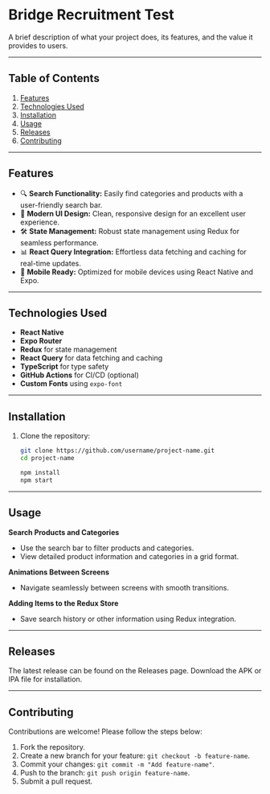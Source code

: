 # **Bridge Recruitment Test**


A brief description of what your project does, its features, and the value it provides to users.

---

## **Table of Contents**

1. [Features](#features)
2. [Technologies Used](#technologies-used)
3. [Installation](#installation)
4. [Usage](#usage)
5. [Releases](#releases)
6. [Contributing](#contributing)

---

## **Features**

- 🔍 **Search Functionality:** Easily find categories and products with a user-friendly search bar.
- 🎨 **Modern UI Design:** Clean, responsive design for an excellent user experience.
- 🛠️ **State Management:** Robust state management using Redux for seamless performance.
- 📊 **React Query Integration:** Effortless data fetching and caching for real-time updates.
- 📱 **Mobile Ready:** Optimized for mobile devices using React Native and Expo.

---

## **Technologies Used**

- **React Native**
- **Expo Router**
- **Redux** for state management
- **React Query** for data fetching and caching
- **TypeScript** for type safety
- **GitHub Actions** for CI/CD (optional)
- **Custom Fonts** using `expo-font`

---

## **Installation**

1. Clone the repository:

   ```bash
   git clone https://github.com/username/project-name.git
   cd project-name

   npm install
   npm start

---

## **Usage**

**Search Products and Categories**
- Use the search bar to filter products and categories.
- View detailed product information and categories in a grid format.

**Animations Between Screens**
- Navigate seamlessly between screens with smooth transitions.

**Adding Items to the Redux Store**
- Save search history or other information using Redux integration.

---

## **Releases**
The latest release can be found on the Releases page.
Download the APK or IPA file for installation.


---

## **Contributing**
Contributions are welcome! Please follow the steps below:
1. Fork the repository.
2. Create a new branch for your feature: ```git checkout -b feature-name```.
3. Commit your changes: ```git commit -m "Add feature-name"```.
4. Push to the branch: ```git push origin feature-name```.
5. Submit a pull request.
